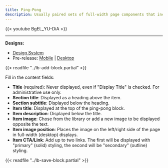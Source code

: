 ```yaml
---
title: Ping-Pong
description: Usually paired sets of full-width page components that include media, header, description, and call to action arranged horizontally.
---
```


{{< youtube BgEL_YU-DiA >}}

-----

**Designs:**
- [Design System](<../../../../../../assets/img/designs/lb-ui-kit/Ping Pong.jpg>)
- Pre-release: [Mobile](<../../../../../../assets/img/designs/lb/Ping Pong Mobile.png>) | [Desktop](<../../../../../../assets/img/designs/lb/Ping Pong Desktop.png>)

{{< readfile "../lb-add-block.partial" >}}

Fill in the content fields:

- **Title** (required): Never displayed, even if "Display Title" is checked. For administrative use only.
- **Section title**: Displayed as a heading above the item.
- **Section subtitle**: Displayed below the heading.
- **Item title**: Displayed at the top of the ping-pong block.
- **Item description**: Displayed below the title.
- **Item image**: Chose from the library or add a new image to be displayed opposite the text.
- **Item image position**: Places the image on the left/right side of the page in full-width (desktop) displays. 
- **Item CTA/Link**: Add up to two links. The first will be displayed with "primary" (solid) styling, the second will be "secondary" (outline) styling.

{{< readfile "../lb-save-block.partial" >}}